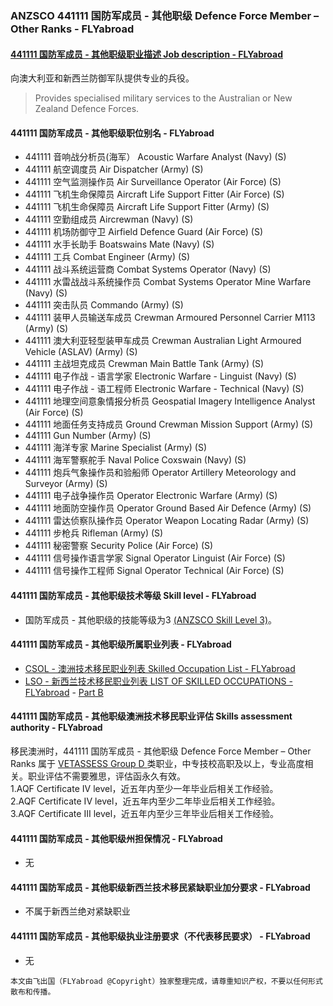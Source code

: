 ### ANZSCO 441111 国防军成员 - 其他职级 Defence Force Member – Other Ranks - FLYabroad ###

#### [441111 国防军成员 - 其他职级职业描述 Job description - FLYabroad](http://www.flyabroadvisa.com/anzsco/4411.html#441111)

向澳大利亚和新西兰防御军队提供专业的兵役。

> Provides specialised military services to the Australian or New Zealand Defence Forces.

#### 441111 国防军成员 - 其他职级职位别名 - FLYabroad
 
- 441111	 音响战分析员(海军） Acoustic Warfare Analyst (Navy) (S)
- 441111 航空调度员 Air Dispatcher (Army) (S)
- 441111 空气监测操作员 Air Surveillance Operator (Air Force) (S)
- 441111 飞机生命保障员 Aircraft Life Support Fitter (Air Force) (S)
- 441111 飞机生命保障员 Aircraft Life Support Fitter (Army) (S)
- 441111 空勤组成员 Aircrewman (Navy) (S)
- 441111 机场防御守卫 Airfield Defence Guard (Air Force) (S)
- 441111 水手长助手 Boatswains Mate (Navy) (S)
- 441111 工兵 Combat Engineer (Army) (S)
- 441111 战斗系统运营商 Combat Systems Operator (Navy) (S)
- 441111 水雷战战斗系统操作员 Combat Systems Operator Mine Warfare (Navy) (S)
- 441111 突击队员 Commando (Army) (S)
- 441111 装甲人员输送车成员 Crewman Armoured Personnel Carrier M113 (Army) (S)
- 441111 澳大利亚轻型装甲车成员 Crewman Australian Light Armoured Vehicle (ASLAV) (Army) (S)
- 441111 主战坦克成员 Crewman Main Battle Tank (Army) (S)
- 441111 电子作战 - 语言学家 Electronic Warfare - Linguist (Navy) (S)
- 441111 电子作战 - 语工程师 Electronic Warfare - Technical (Navy) (S)
- 441111 地理空间意象情报分析员 Geospatial Imagery Intelligence Analyst (Air Force) (S)
- 441111 地面任务支持成员 Ground Crewman Mission Support (Army) (S)
- 441111 Gun Number (Army) (S)
- 441111 海洋专家 Marine Specialist (Army) (S)
- 441111 海军警察舵手 Naval Police Coxswain (Navy) (S)
- 441111 炮兵气象操作员和验船师 Operator Artillery Meteorology and Surveyor (Army) (S)
- 441111 电子战争操作员 Operator Electronic Warfare (Army) (S)
- 441111 地面防空操作员 Operator Ground Based Air Defence (Army) (S)
- 441111 雷达侦察队操作员 Operator Weapon Locating Radar (Army) (S)
- 441111 步枪兵 Rifleman (Army) (S)
- 441111 秘密警察 Security Police (Air Force) (S)
- 441111 信号操作语言学家 Signal Operator Linguist (Air Force) (S)
- 441111 信号操作工程师 Signal Operator Technical (Air Force) (S)

#### 441111 国防军成员 - 其他职级技术等级 Skill level - FLYabroad

- 国防军成员 - 其他职级的技能等级为3 [(ANZSCO Skill Level 3)](http://www.flyabroadvisa.com/anzsco/)。

#### 441111 国防军成员 - 其他职级所属职业列表 - FLYabroad

- [CSOL - 澳洲技术移民职业列表 Skilled Occupation List - FLYabroad](http://www.flyabroadvisa.com/sol/)
- [LSO - 新西兰技术移民职业列表 LIST OF SKILLED OCCUPATIONS - FLYabroad](http://nz.flyabroadvisa.com/lso/) - [Part B](partb)

#### 441111 国防军成员 - 其他职级澳洲技术移民职业评估 Skills assessment authority - FLYabroad

移民澳洲时，441111 国防军成员 - 其他职级 Defence Force Member – Other Ranks 属于 [VETASSESS Group D ](http://www.flyabroadvisa.com/ass/vetassess.html)类职业，中专技校高职及以上，专业高度相关。职业评估不需要雅思，评估函永久有效。  
1.AQF Certificate IV level，近五年内至少一年毕业后相关工作经验。   
2.AQF Certificate IV level，近五年内至少二年毕业后相关工作经验。   
3.AQF Certificate III level，近五年内至少三年毕业后相关工作经验。

#### 441111 国防军成员 - 其他职级州担保情况 - FLYabroad

- 无

#### 441111 国防军成员 - 其他职级新西兰技术移民紧缺职业加分要求 - FLYabroad

- 不属于新西兰绝对紧缺职业

#### 441111 国防军成员 - 其他职级执业注册要求（不代表移民要求） - FLYabroad

- 无

`本文由飞出国（FLYabroad @Copyright）独家整理完成，请尊重知识产权，不要以任何形式散布和传播。`